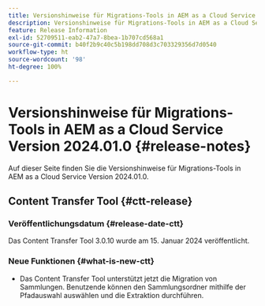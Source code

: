 ```yaml
---
title: Versionshinweise für Migrations-Tools in AEM as a Cloud Service Version 2024.01.0
description: Versionshinweise für Migrations-Tools in AEM as a Cloud Service Version 2024.01.0
feature: Release Information
exl-id: 52709511-eab2-47a7-8bea-1b707cd568a1
source-git-commit: b40f2b9c40c5b198dd708d3c703329356d7d0540
workflow-type: ht
source-wordcount: '98'
ht-degree: 100%

---
```


# Versionshinweise für Migrations-Tools in AEM as a Cloud Service Version 2024.01.0 {#release-notes}

Auf dieser Seite finden Sie die Versionshinweise für Migrations-Tools in AEM as a Cloud Service Version 2024.01.0.

## Content Transfer Tool {#ctt-release}

### Veröffentlichungsdatum {#release-date-ctt}

Das Content Transfer Tool 3.0.10 wurde am 15. Januar 2024 veröffentlicht.

### Neue Funktionen {#what-is-new-ctt}

* Das Content Transfer Tool unterstützt jetzt die Migration von Sammlungen. Benutzende können den Sammlungsordner mithilfe der Pfadauswahl auswählen und die Extraktion durchführen.
